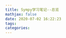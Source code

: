 ```yaml
---
title: Sympy学习笔记--总览
mathjax: false
date: 2020-07-02 16:22:23
tags:
categories:
---
```




<!--more-->
